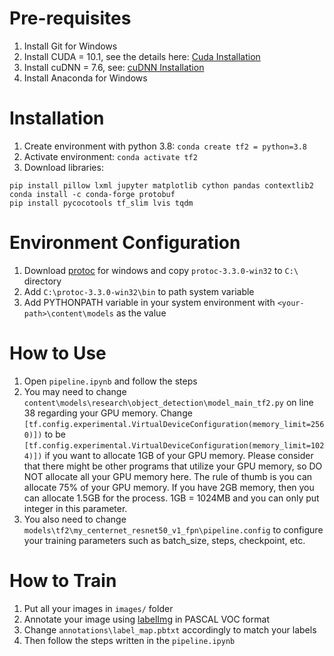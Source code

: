 [Cuda Installation]: https://docs.nvidia.com/cuda/cuda-installation-guide-microsoft-windows/index.html#installing-cuda-development-tools
[cuDNN Installation]: https://docs.nvidia.com/deeplearning/cudnn/install-guide/index.html#install-windows
[protoc]: https://github.com/google/protobuf/releases/download/v3.3.0/protoc-3.3.0-win32.zip
[labelImg]: https://github.com/tzutalin/labelImg

# Pre-requisites
1.  Install Git for Windows
2.  Install CUDA = 10.1, see the details here: [Cuda Installation]
3.  Install cuDNN = 7.6, see: [cuDNN Installation]
4.  Install Anaconda for Windows

# Installation
1. Create environment with python 3.8: 
`conda create tf2 = python=3.8`
2. Activate environment: `conda activate tf2`
3. Download libraries:
```pip install opencv-python pillow notebook tensorflow-gpu==2.3.*
pip install pillow lxml jupyter matplotlib cython pandas contextlib2
conda install -c conda-forge protobuf
pip install pycocotools tf_slim lvis tqdm
```

# Environment Configuration
1. Download [protoc] for windows and copy `protoc-3.3.0-win32` to `C:\` directory
2. Add `C:\protoc-3.3.0-win32\bin` to path system variable
3. Add PYTHONPATH variable in your system environment with `<your-path>\content\models` as the value

# How to Use
1. Open `pipeline.ipynb` and follow the steps
2. You may need to change `content\models\research\object_detection\model_main_tf2.py` on line 38 regarding your GPU memory. Change `[tf.config.experimental.VirtualDeviceConfiguration(memory_limit=2560)])` to be `[tf.config.experimental.VirtualDeviceConfiguration(memory_limit=1024)])` if you want to allocate 1GB of your GPU memory. Please consider that there might be other programs that utilize your GPU memory, so DO NOT allocate all your GPU memory here. The rule of thumb is you can allocate 75% of your GPU memory. If you have 2GB memory, then you can allocate 1.5GB for the process. 1GB = 1024MB and you can only put integer in this parameter. 
3. You also need to change `models\tf2\my_centernet_resnet50_v1_fpn\pipeline.config` to configure your training parameters such as batch_size, steps, checkpoint, etc.

# How to Train
1. Put all your images in `images/` folder
2. Annotate your image using [labelImg] in PASCAL VOC format
3. Change `annotations\label_map.pbtxt` accordingly to match your labels
4. Then follow the steps written in the `pipeline.ipynb`